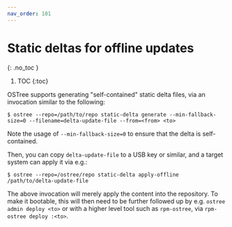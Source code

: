 ```yaml
---
nav_order: 101
---
```


# Static deltas for offline updates
{: .no_toc }

1. TOC
{:toc}

<!-- SPDX-License-Identifier: (CC-BY-SA-3.0 OR GFDL-1.3-or-later) -->

OSTree supports generating "self-contained" static delta files, via an
invocation similar to the following:

```
$ ostree --repo=/path/to/repo static-delta generate --min-fallback-size=0 --filename=delta-update-file --from=<from> <to>
```

Note the usage of `--min-fallback-size=0` to ensure that the delta is self-contained.

Then, you can copy `delta-update-file` to a USB key or similar, and a target system can apply it via e.g.:

```
$ ostree --repo=/ostree/repo static-delta apply-offline /path/to/delta-update-file
```

The above invocation will merely apply the content into the repository.
To make it bootable, this will then need to be further followed up by e.g. `ostree admin deploy <to>` or
with a higher level tool such as `rpm-ostree`, via `rpm-ostree deploy :<to>`.


